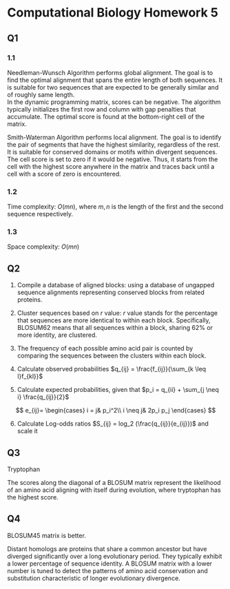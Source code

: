 # Computational Biology Homework 5

## Q1

### 1.1

Needleman-Wunsch Algorithm performs global alignment. The goal is to find the optimal alignment that spans the entire length of both sequences. It is suitable for two sequences that are expected to be generally similar and of roughly same length.  
In the dynamic programming matrix, scores can be negative. The algorithm typically initializes the first row and column with gap penalties that accumulate. The optimal score is found at the bottom-right cell of the matrix.

Smith-Waterman Algorithm performs local alignment. The goal is to identify the pair of segments that have the highest similarity, regardless of the rest. It is suitable for conserved domains or motifs within divergent sequences.  
The cell score is set to zero if it would be negative. Thus, it starts from the cell with the highest score anywhere in the matrix and traces back until a cell with a score of zero is encountered.

### 1.2

Time complexity: $O(mn)$, where $m, n$ is the length of the first and the second sequence respectively.

### 1.3

Space complexity: $O(mn)$

## Q2

1. Compile a database of aligned blocks: using a database of ungapped sequence alignments representing conserved blocks from related proteins.

2. Cluster sequences based on $r$ value: $r$ value stands for the percentage that sequences are more identical to within each block. Specifically, BLOSUM62 means that all sequences within a block, sharing 62\% or more identity, are clustered.

3. The frequency of each possible amino acid pair is counted by comparing the sequences between the clusters within each block.

4. Calculate observed probabilities $q_{ij} = \frac{f_{ij}}{\sum_{k \leq l}f_{kl}}$

5. Calculate expected probabilities, given that $p_i = q_{ii} + \sum_{j \neq i} \frac{q_{ij}}{2}$

$$
e_{ij}=
\begin{cases}
i = j& p_i^2\\
i \neq j& 2p_i p_j
\end{cases}
$$

6. Calculate Log-odds ratios $S_{ij} = log_2 (\frac{q_{ij}}{e_{ij}})$ and scale it

## Q3

Tryptophan

The scores along the diagonal of a BLOSUM matrix represent the likelihood of an amino acid aligning with itself during evolution, where tryptophan has the highest score.

## Q4

BLOSUM45 matrix is better.

Distant homologs are proteins that share a common ancestor but have diverged significantly over a long evolutionary period. They typically exhibit a lower percentage of sequence identity. A BLOSUM matrix with a lower number is tuned to detect the patterns of amino acid conservation and substitution characteristic of longer evolutionary divergence.
